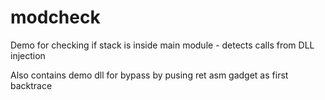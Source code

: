 # modcheck

Demo for checking if stack is inside main module - detects calls from DLL injection

Also contains demo dll for bypass by pusing ret asm gadget as first backtrace
